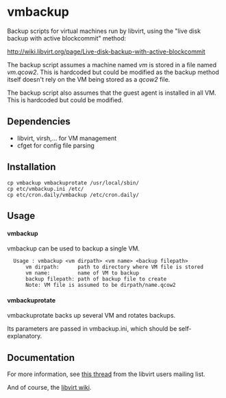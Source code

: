 # vmbackup

Backup scripts for virtual machines run by libvirt, using the "live disk backup with active blockcommit" method:

http://wiki.libvirt.org/page/Live-disk-backup-with-active-blockcommit

The backup script assumes a machine named *vm* is stored in a file named *vm.qcow2*. This is hardcoded but could be modified as the backup method itself doesn't rely on the VM being stored as a *qcow2* file.

The backup script also assumes that the guest agent is installed in all VM. This is hardcoded but could be modified.

## Dependencies

  - libvirt, virsh,... for VM management
  - cfget for config file parsing

## Installation

    cp vmbackup vmbackuprotate /usr/local/sbin/
    cp etc/vmbackup.ini /etc/
    cp etc/cron.daily/vmbackup /etc/cron.daily/

## Usage

#### vmbackup

vmbackup can be used to backup a single VM.

      Usage : vmbackup <vm dirpath> <vm name> <backup filepath>
          vm dirpath:      path to directory where VM file is stored
          vm name:         name of VM to backup
          backup filepath: path of backup file to create
          Note: VM file is assumed to be dirpath/name.qcow2

#### vmbackuprotate

vmbackuprotate backs up several VM and rotates backups.

Its parameters are passed in vmbackup.ini, which should be self-explanatory.

## Documentation

For more information, see [this thread](https://www.redhat.com/archives/libvirt-users/2015-September/msg00037.html) from the libvirt users mailing list.

And of course, the [libvirt wiki](http://wiki.libvirt.org/).
